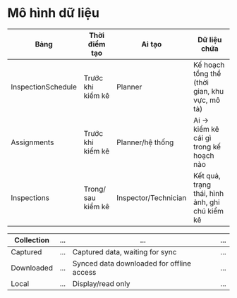 # Mô hình dữ liệu

| Bảng               | Thời điểm tạo      | Ai tạo               | Dữ liệu chứa                                   |
| ------------------ | ------------------ | -------------------- | ---------------------------------------------- |
| InspectionSchedule | Trước khi kiểm kê  | Planner              | Kế hoạch tổng thể (thời gian, khu vực, mô tả)  |
| Assignments        | Trước khi kiểm kê  | Planner/hệ thống     | Ai → kiểm kê cái gì trong kế hoạch nào         |
| Inspections        | Trong/ sau kiểm kê | Inspector/Technician | Kết quả, trạng thái, hình ảnh, ghi chú kiểm kê |


| Collection         | ...      | ...                                    | ...                                   |
| ------------------ | ------------------ | ----------------------------------------- | ---------------------------------------------- |
| Captured           | ...  | Captured data, waiting for sync           | ...  |
| Downloaded         | ...  | Synced data downloaded for offline access | ...  |
| Local              | ...  | Display/read only                         | ...  |
